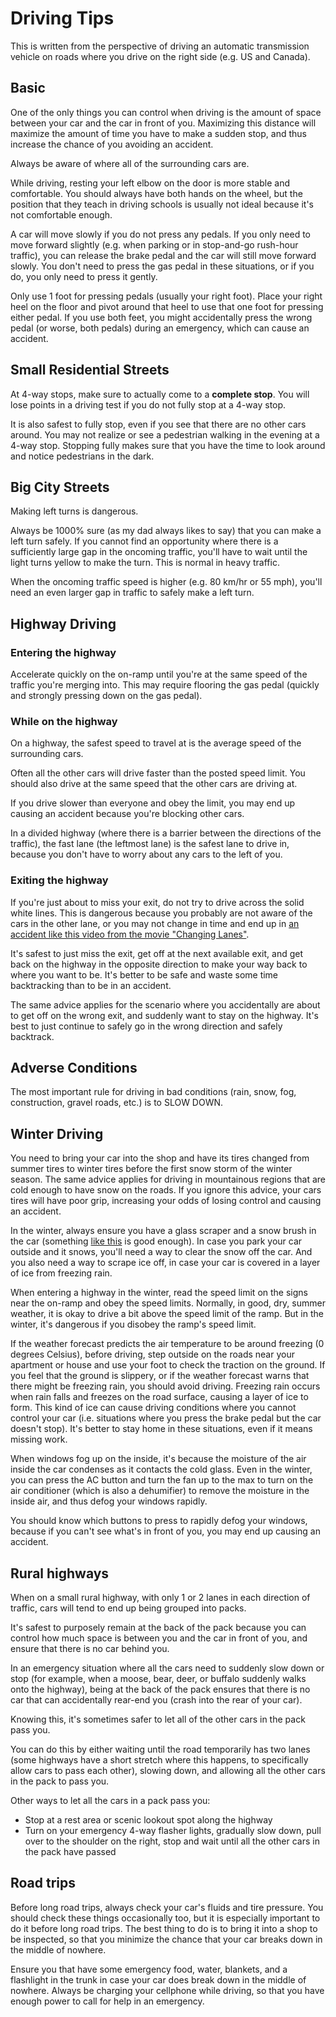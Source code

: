 # Driving Tips

This is written from the perspective of driving an automatic transmission vehicle on roads where you drive on the right side (e.g. US and Canada).

## Basic

One of the only things you can control when driving is the amount of space between your car and the car in front of you. Maximizing this distance will maximize the amount of time you have to make a sudden stop, and thus increase the chance of you avoiding an accident.

Always be aware of where all of the surrounding cars are.

While driving, resting your left elbow on the door is more stable and comfortable. You should always have both hands on the wheel, but the position that they teach in driving schools is usually not ideal because it's not comfortable enough.

A car will move slowly if you do not press any pedals. If you only need to move forward slightly (e.g. when parking or in stop-and-go rush-hour traffic), you can release the brake pedal and the car will still move forward slowly. You don't need to press the gas pedal in these situations, or if you do, you only need to press it gently.

Only use 1 foot for pressing pedals (usually your right foot). Place your right heel on the floor and pivot around that heel to use that one foot for pressing either pedal. If you use both feet, you might accidentally press the wrong pedal (or worse, both pedals) during an emergency, which can cause an accident.

## Small Residential Streets

At 4-way stops, make sure to actually come to a **complete stop**. You will lose points in a driving test if you do not fully stop at a 4-way stop. 

It is also safest to fully stop, even if you see that there are no other cars around. You may not realize or see a pedestrian walking in the evening at a 4-way stop. Stopping fully makes sure that you have the time to look around and notice pedestrians in the dark.

## Big City Streets

Making left turns is dangerous.

Always be 1000% sure (as my dad always likes to say) that you can make a left turn safely. If you cannot find an opportunity where there is a sufficiently large gap in the oncoming traffic, you'll have to wait until the light turns yellow to make the turn. This is normal in heavy traffic.

When the oncoming traffic speed is higher (e.g. 80 km/hr or 55 mph), you'll need an even larger gap in traffic to safely make a left turn.

## Highway Driving

### Entering the highway

Accelerate quickly on the on-ramp until you're at the same speed of the traffic you're merging into. This may require flooring the gas pedal (quickly and strongly pressing down on the gas pedal).

### While on the highway

On a highway, the safest speed to travel at is the average speed of the surrounding cars.

Often all the other cars will drive faster than the posted speed limit. You should also drive at the same speed that the other cars are driving at.

If you drive slower than everyone and obey the limit, you may end up causing an accident because you're blocking other cars.

In a divided highway (where there is a barrier between the directions of the traffic), the fast lane (the leftmost lane) is the safest lane to drive in, because you don't have to worry about any cars to the left of you.

### Exiting the highway

If you're just about to miss your exit, do not try to drive across the solid white lines. This is dangerous because you probably are not aware of the cars in the other lane, or you may not change in time and end up in [an accident like this video from the movie "Changing Lanes"](https://www.youtube.com/watch?v=su64KIPecuo).

It's safest to just miss the exit, get off at the next available exit, and get back on the highway in the opposite direction to make your way back to where you want to be. It's better to be safe and waste some time backtracking than to be in an accident.

The same advice applies for the scenario where you accidentally are about to get off on the wrong exit, and suddenly want to stay on the highway. It's best to just continue to safely go in the wrong direction and safely backtrack.

## Adverse Conditions

The most important rule for driving in bad conditions (rain, snow, fog, construction, gravel roads, etc.) is to SLOW DOWN.

## Winter Driving

You need to bring your car into the shop and have its tires changed from summer tires to winter tires before the first snow storm of the winter season. The same advice applies for driving in mountainous regions that are cold enough to have snow on the roads. If you ignore this advice, your cars tires will have poor grip, increasing your odds of losing control and causing an accident.

In the winter, always ensure you have a glass scraper and a snow brush in the car (something [like this](https://www.amazon.com/gp/product/B000BPLNXC/) is good enough). In case you park your car outside and it snows, you'll need a way to clear the snow off the car. And you also need a way to scrape ice off, in case your car is covered in a layer of ice from freezing rain.

When entering a highway in the winter, read the speed limit on the signs near the on-ramp and obey the speed limits. Normally, in good, dry, summer weather, it is okay to drive a bit above the speed limit of the ramp. But in the winter, it's dangerous if you disobey the ramp's speed limit.

If the weather forecast predicts the air temperature to be around freezing (0 degrees Celsius), before driving, step outside on the roads near your apartment or house and use your foot to check the traction on the ground. If you feel that the ground is slippery, or if the weather forecast warns that there might be freezing rain, you should avoid driving. Freezing rain occurs when rain falls and freezes on the road surface, causing a layer of ice to form. This kind of ice can cause driving conditions where you cannot control your car (i.e. situations where you press the brake pedal but the car doesn't stop). It's better to stay home in these situations, even if it means missing work.

When windows fog up on the inside, it's because the moisture of the air inside the car condenses as it contacts the cold glass. Even in the winter, you can press the AC button and turn the fan up to the max to turn on the air conditioner (which is also a dehumifier) to remove the moisture in the inside air, and thus defog your windows rapidly. 

You should know which buttons to press to rapidly defog your windows, because if you can't see what's in front of you, you may end up causing an accident.

## Rural highways

When on a small rural highway, with only 1 or 2 lanes in each direction of traffic, cars will tend to end up being grouped into packs. 

It's safest to purposely remain at the back of the pack because you can control how much space is between you and the car in front of you, and ensure that there is no car behind you.

In an emergency situation where all the cars need to suddenly slow down or stop (for example, when a moose, bear, deer, or buffalo suddenly walks onto the highway), being at the back of the pack ensures that there is no car that can accidentally rear-end you (crash into the rear of your car).

Knowing this, it's sometimes safer to let all of the other cars in the pack pass you. 

You can do this by either waiting until the road temporarily has two lanes (some highways have a short stretch where this happens, to specifically allow cars to pass each other), slowing down, and allowing all the other cars in the pack to pass you.

Other ways to let all the cars in a pack pass you:
- Stop at a rest area or scenic lookout spot along the highway
- Turn on your emergency 4-way flasher lights, gradually slow down, pull over to the shoulder on the right, stop and wait until all the other cars in the pack have passed

## Road trips

Before long road trips, always check your car's fluids and tire pressure. You should check these things occasionally too, but it is especially important to do it before long road trips. The best thing to do is to bring it into a shop to be inspected, so that you minimize the chance that your car breaks down in the middle of nowhere.

Ensure you that have some emergency food, water, blankets, and a flashlight in the trunk in case your car does break down in the middle of nowhere. Always be charging your cellphone while driving, so that you have enough power to call for help in an emergency.
